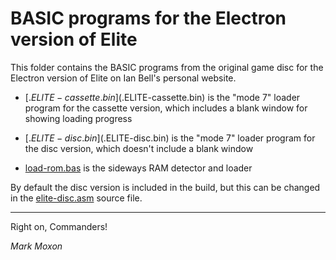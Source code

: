 # BASIC programs for the Electron version of Elite

This folder contains the BASIC programs from the original game disc for the Electron version of Elite on Ian Bell's personal website.

* [$.ELITE-cassette.bin]($.ELITE-cassette.bin) is the "mode 7" loader program for the cassette version, which includes a blank window for showing loading progress

* [$.ELITE-disc.bin]($.ELITE-disc.bin) is the "mode 7" loader program for the disc version, which doesn't include a blank window

* [load-rom.bas](load-rom.bas) is the sideways RAM detector and loader

By default the disc version is included in the build, but this can be changed in the [elite-disc.asm](../main-sources/elite-disc.asm) source file.

---

Right on, Commanders!

_Mark Moxon_